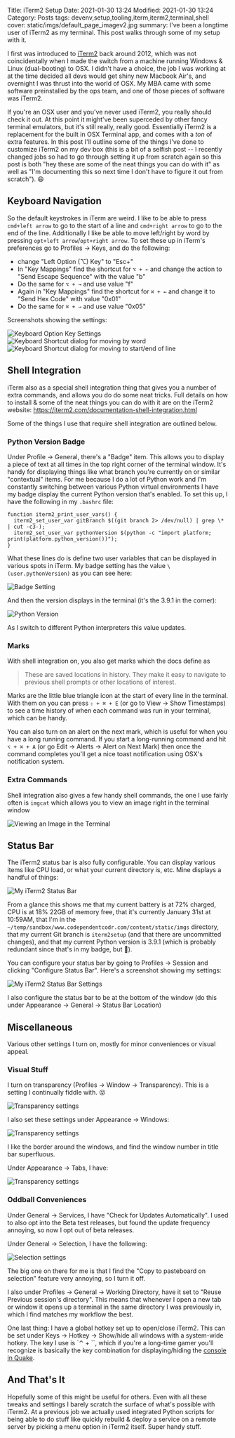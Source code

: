 Title: iTerm2 Setup
Date: 2021-01-30 13:24
Modified: 2021-01-30 13:24
Category: Posts
tags: devenv,setup,tooling,iterm,iterm2,terminal,shell
cover: static/imgs/default_page_imagev2.jpg
summary: I've been a longtime user of iTerm2 as my terminal. This post walks through some of my setup with it.

I first was introduced to [iTerm2](https://iterm2.com/) back around 2012, which
was not coincidentally when I made the switch from a machine running Windows &
Linux (dual-booting) to OSX.  I didn't have a choice, the job I was working at
at the time decided all devs would get shiny new Macbook Air's, and overnight I
was thrust into the world of OSX.  My MBA came with some software preinstalled
by the ops team, and one of those pieces of software was iTerm2.

If you're an OSX user and you've never used iTerm2, you really should check it
out. At this point it might've been superceded by other fancy terminal
emulators, but it's still really, really good.  Essentially iTerm2 is a
replacement for the built in OSX Terminal app, and comes with a *ton* of extra
features.  In this post I'll outline some of the things I've done to customize
iTerm2 on my dev box (this is a bit of a selfish post -- I recently changed jobs
so had to go through setting it up from scratch again so this post is both "hey
these are some of the neat things you can do with it" as well as "I'm
documenting this so next time I don't have to figure it out from scratch"). 😄

## Keyboard Navigation

So the default keystrokes in iTerm are weird.  I like to be able to press
`cmd+left arrow` to go to the start of a line and `cmd+right arrow` to go to the
end of the line.  Additionally I like be able to move left/right by word by
pressing `opt+left arrow`/`opt+right arrow`.  To set these up in iTerm's
preferences go to Profiles -> Keys, and do the following:

* change "Left Option (⌥) Key" to "Esc+"
* In "Key Mappings" find the shortcut for `⌥ + ←` and change the action to "Send
  Escape Sequence" with the value "b"
* Do the same for `⌥ + →` and use value "f"
* Again in "Key Mappings" find the shortcut for `⌘ + ←` and change it to "Send
  Hex Code" with value "0x01"
* Do the same for `⌘ + →` and use value "0x05"

Screenshots showing the settings:

![Keyboard Option Key Settings]({filename}/static/imgs/keymapping1.png)
![Keyboard Shortcut dialog for moving by word]({filename}/static/imgs/keymapping.png)
![Keyboard Shortcut dialog for moving to start/end of line]({filename}/static/imgs/keymapping2.png)

## Shell Integration

iTerm also as a special shell integration thing that gives you a number of extra
commands, and allows you do do some neat tricks.  Full details on how to install
& some of the neat things you can do with it are on the iTerm2 website:
<https://iterm2.com/documentation-shell-integration.html>

Some of the things I use that require shell integration are outlined below.

### Python Version Badge

Under Profile -> General, there's a "Badge" item.  This allows you to display a
piece of text at all times in the top right corner of the terminal window.  It's
handy for displaying things like what branch you're currently on or similar
"contextual" items.  For me because I do a lot of Python work and I'm constantly
switching between various Python virtual environments I have my badge display
the current Python version that's enabled.  To set this up, I have the following
in my `.bashrc` file:

```shell
function iterm2_print_user_vars() {
  iterm2_set_user_var gitBranch $((git branch 2> /dev/null) | grep \* | cut -c3-);
  iterm2_set_user_var pythonVersion $(python -c "import platform; print(platform.python_version())");
}
```

What these lines do is define two user variables that can be displayed in various
spots in iTerm.  My badge setting has the value `\(user.pythonVersion)` as you can
see here:

![Badge Setting]({filename}/static/imgs/itermbadge.png)

And then the version displays in the terminal (it's the 3.9.1 in the corner):

![Python Version]({filename}/static/imgs/pythonVersion.png)

As I switch to different Python interpreters this value updates.

### Marks

With shell integration on, you also get marks which the docs define as

> These are saved locations in history. They make it easy to navigate to
> previous shell prompts or other locations of interest.

Marks are the little blue triangle icon at the start of every line in the
terminal. With them on you can press `⇧ + ⌘ + E` (or go to View -> Show
Timestamps) to see a time history of when each command was run in your terminal,
which can be handy.

You can also turn on an alert on the next mark, which is useful for when you
have a long running command. If you start a long-running command and hit
`⌥ + ⌘ + A` (or go Edit -> Alerts -> Alert on Next Mark) then once the command
completes you'll get a nice toast notification using OSX's notification system.

### Extra Commands

Shell integration also gives a few handy shell commands, the one I use fairly
often is `imgcat` which allows you to view an image right in the terminal window

![Viewing an Image in the Terminal]({filename}/static/imgs/imgcat.png)

## Status Bar

The iTerm2 status bar is also fully configurable.  You can display various items
like CPU load, or what your current directory is, etc.  Mine displays a handful of
things:

![My iTerm2 Status Bar]({filename}/static/imgs/statusbar.png)

From a glance this shows me that my current battery is at 72% charged, CPU is at 18%
22GB of memory free, that it's currently January 31st at 10:59AM, that I'm in the
`~/temp/sandbox/www.codependentcodr.com/content/static/imgs` directory, that my
current Git branch is `iterm2setup` (and that there are uncommitted changes), and
that my current Python version is 3.9.1 (which is probably redundant since that's
in my badge, but 🤷).

You can configure your status bar by going to Profiles -> Session and clicking
"Configure Status Bar".  Here's a screenshot showing my settings:

![My iTerm2 Status Bar Settings]({filename}/static/imgs/statusbarsettings.png)

I also configure the status bar to be at the bottom of the window (do this under
Appearance -> General -> Status Bar Location)

## Miscellaneous

Various other settings I turn on, mostly for minor conveniences or visual appeal.

### Visual Stuff

I turn on transparency (Profiles -> Window -> Transparency).  This is a setting
I continually fiddle with. 😛

![Transparency settings]({filename}/static/imgs/transparency.png)

I also set these settings under Appearance -> Windows:

![Transparency settings]({filename}/static/imgs/appearancewindows.png)

I like the border around the windows, and find the window number in title bar
superfluous.

Under Appearance -> Tabs, I have:

![Transparency settings]({filename}/static/imgs/appearancetabs.png)

### Oddball Conveniences

Under General -> Services, I have "Check for Updates Automatically".  I used to also
opt into the Beta test releases, but found the update frequency annoying, so now I
opt out of beta releases.

Under General -> Selection, I have the following:

![Selection settings]({filename}/static/imgs/generalselection.png)

The big one on there for me is that I find the "Copy to pasteboard on selection"
feature very annoying, so I turn it off.

I also under Profiles -> General -> Working Directory, have it set to "Reuse
Previous session's directory".  This means that whenever I open a new tab or
window it opens up a terminal in the same directory I was previously in, which I
find matches my workflow the best.

One last thing: I have a global hotkey set up to open/close iTerm2.  This can be set
under Keys -> Hotkey -> Show/hide all windows with a system-wide hotkey.  The key I
use is `⌃ + ``, which if you're a long-time gamer you'll recognize is basically the
key combination for displaying/hiding the
[console in Quake](https://quake.fandom.com/wiki/Console_Commands_(Q1)).

## And That's It

Hopefully some of this might be useful for others.  Even with all these tweaks
and settings I barely scratch the surface of what's possible with iTerm2.  At a
previous job we actually used integrated Python scripts for being able to do
stuff like quickly rebuild & deploy a service on a remote server by picking a
menu option in iTerm2 itself. Super handy stuff.

